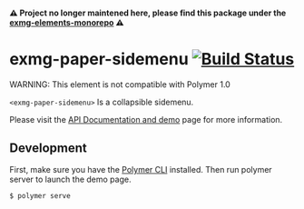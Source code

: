 #### ⚠️ Project no longer maintened here, please find this package under the [exmg-elements-monorepo](https://github.com/ExmgElements/exmg-elements-monorepo/tree/master/packages/exmg-paper-sidemenu) ⚠️ ####

exmg-paper-sidemenu [![Build Status](https://travis-ci.org/ExmgElements/exmg-paper-sidemenu.svg?branch=master)](https://travis-ci.org/ExmgElements/exmg-paper-sidemenu)
================

WARNING: This element is not compatible with Polymer 1.0

`<exmg-paper-sidemenu>` Is a collapsible sidemenu.

Please visit the [API Documentation and demo](http://ExmgElements.github.io/exmg-paper-sidemenu/) page for more information.

## Development

First, make sure you have the [Polymer CLI](https://www.npmjs.com/package/polymer-cli) installed. Then run polymer server to launch the demo page.

```
$ polymer serve
```
